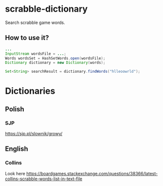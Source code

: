 # scrabble-dictionary
Search scrabble game words.

## How to use it?
```java
...
InputStream wordsFile = ...;
Words wordsSet = HashSetWords.open(wordsFile);
Dictionary dictionary = new Dictionary(words);

Set<String> searchResult = dictionary.findWords("hlleoowrld");
```

# Dictionaries
## Polish
### SJP
https://sjp.pl/slownik/growy/
## English
### Collins
Look here https://boardgames.stackexchange.com/questions/38366/latest-collins-scrabble-words-list-in-text-file
